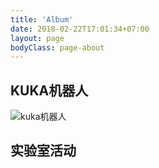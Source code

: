 ```yaml
---
title: 'Album'
date: 2018-02-22T17:01:34+07:00
layout: page
bodyClass: page-about
---
```



## KUKA机器人

![kuka机器人](https://i.loli.net/2021/07/09/TAXE3hmJugNevwB.png) 


## 实验室活动
